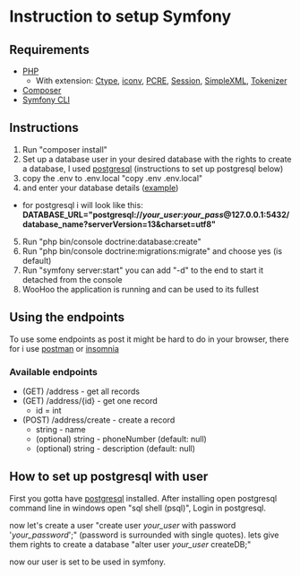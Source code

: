 # Instruction to setup Symfony

## Requirements

- [PHP](https://www.php.net/downloads)
  - With extension: [Ctype](https://www.php.net/book.ctype), [iconv](https://www.php.net/book.iconv), [PCRE](https://www.php.net/book.pcre), [Session](https://www.php.net/book.session), [SimpleXML](https://www.php.net/book.simplexml), [Tokenizer](https://www.php.net/book.tokenizer)
- [Composer](https://getcomposer.org/download/)
- [Symfony CLI](https://symfony.com/download)

## Instructions

1. Run "composer install"
2. Set up a database user in your desired database with the rights to create a database, I used [postgresql](https://www.postgresql.org/download/) (instructions to set up postgresql below)
3. copy the .env to .env.local "copy .env .env.local"
4. and enter your database details ([example](https://symfony.com/doc/current/doctrine.html#configuring-the-database))
  - for postgresql i will look like this: **DATABASE_URL="postgresql://*your_user*:*your_pass*@127.0.0.1:5432/database_name?serverVersion=13&charset=utf8"**
5. Run "php bin/console doctrine:database:create"
6. Run "php bin/console doctrine:migrations:migrate" and choose yes (is default)
7. Run "symfony server:start" you can add "-d" to the end to start it detached from the console
8. WooHoo the application is running and can be used to its fullest

## Using the endpoints

To use some endpoints as post it might be hard to do in your browser, there for i use [postman](https://www.postman.com/) or [insomnia](https://insomnia.rest/download)

### Available endpoints

- (GET) /address - get all records
- (GET) /address/{id} - get one record
  - id = int
- (POST) /address/create - create a record
  - string - name
  - (optional) string - phoneNumber (default: null)
  - (optional) string - description (default: null)

## How to set up postgresql with user

First you gotta have [postgresql](https://www.postgresql.org/download/) installed.
After installing open postgresql command line in windows open "sql shell (psql)", Login in postgresql.

now let's create a user "create user *your_user* with password '*your_password*';" (password is surrounded with single quotes).
lets give them rights to create a database "alter user *your_user* createDB;"

now our user is set to be used in symfony.
